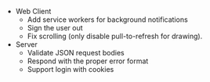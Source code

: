  * Web Client
   * Add service workers for background notifications
   * Sign the user out
   * Fix scrolling (only disable pull-to-refresh for drawing).
 * Server
   * Validate JSON request bodies
   * Respond with the proper error format
   * Support login with cookies
